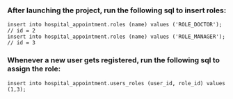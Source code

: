 ### After launching the project, run the following sql to insert roles:
```insert into hospital_appointment.roles (name) values ('ROLE_GUEST');  // id = 1
insert into hospital_appointment.roles (name) values ('ROLE_DOCTOR');  // id = 2
insert into hospital_appointment.roles (name) values ('ROLE_MANAGER');  // id = 3
```
### Whenever a new user gets registered, run the following sql to assign the role:
```// e.g. assign the manager/nurse role to the user whose user_id = 1
insert into hospital_appointment.users_roles (user_id, role_id) values (1,3);
```